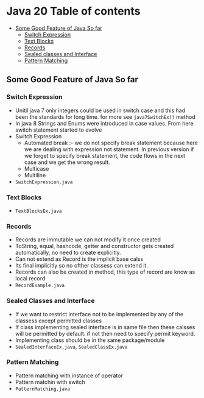 # Java 20 Table of contents
- [Some Good Feature of Java So far](#some-good-feature-of-java-so-far)
   - [Switch Expression](#switch-expression)
   - [Text Blocks](#text-blocks)
   - [Records](#Records)
   - [Sealed classes and Interface](#sealed-classes-and-interface)
   - [Pattern Matching](#pattern-matching)
  
## Some Good Feature of Java So far

### Switch Expression
- Unitil java 7 only integers could be used in switch case and this had been the standards for long time. for more see ```java7SwitchEx()``` method
- In java 8 Strings and Enums were introduced in case values. From here switch statement started to evolve
- Switch Expression
   - Automated break :- we do not specify break statement because here we are dealing with expression not statement. In previous version if we forget to specify break statement, the code flows in the next case and we get the wrong result.
   - Multicase
   - Multiline
- ```SwitchExpression.java``` 

### Text Blocks
- ```TextBlocksEx.java```

### Records
- Records are immutable we can not modify it once created
- ToString, equal, hashcode, getter and constructor gets created automatically, no need to create explicitly.
- Can not extend as Record is the implicit base calss
- Its final implicitly so no ofther classess can extend it.
- Records can also be created in method, this type of record are know as local record
- ```RecordExample.java```

### Sealed Classes and Interface
- If we want to restrict interface not to be implemented by any of the classess except permitted classes
- If class implementing sealed interface is in same file then these calsses will be permitted by default. if not then need to specify permit keyword.
- Implementing class should be in the same package/module
- ```SealedInterfaceEx.java```, ```SealedClassEx.java```

### Pattern Matching
- Pattern matching with instance of operator
- Pattern matchin with switch
- ```PatternMatching.java```
